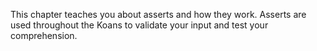 This chapter teaches you about asserts and how they work. Asserts are used throughout the Koans to validate your input and test your comprehension.